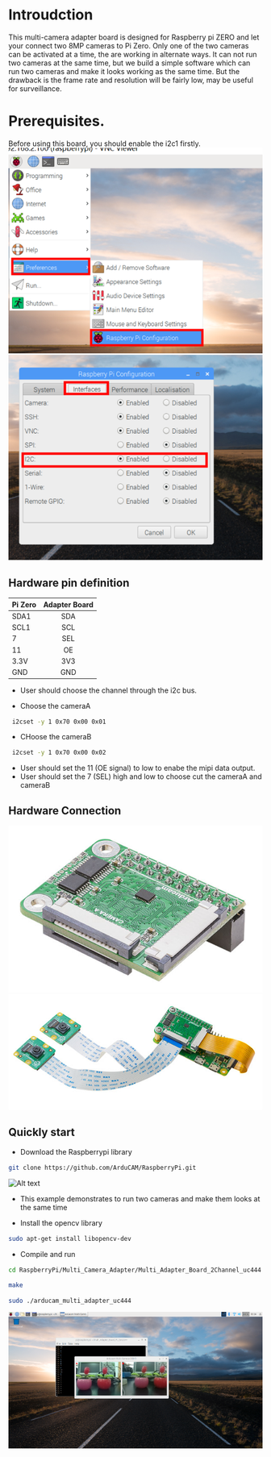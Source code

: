 # Introudction
This multi-camera adapter board is designed for Raspberry pi ZERO and let your connect two 8MP cameras to Pi Zero.
Only one of the two cameras can be activated at a time, the are working in alternate ways.
It can not run two cameras at the same time, but we build a simple software which can run two cameras and make it looks working as the same time.
But the drawback is the frame rate and resolution will be fairly low, may be useful for surveillance.
# Prerequisites.
Before using this board, you should enable the i2c1 firstly.
![hardware](../../data/cfg_i2c1_1.png)
![hardware](../../data/cfg_i2c1_2.png)
## Hardware pin definition

| Pi Zero| Adapter Board |
| :--- | :---: |
| SDA1 | SDA | 
| SCL1 | SCL | 
| 7    | SEL |
| 11   | OE  |
| 3.3V | 3V3 |
| GND  | GND |
- User should choose the channel through the i2c bus.
* Choose the cameraA
```Bash
 i2cset -y 1 0x70 0x00 0x01
```
* CHoose the cameraB
```Bash
 i2cset -y 1 0x70 0x00 0x02
```
- User should set the 11 (OE signal) to low to enabe the mipi data output.
- User should set the 7 (SEL) high and low to choose cut the cameraA and cameraB 

## Hardware Connection
![hardware](../../data/uc444_0.jpg)
![hardware](../../data/uc444_1.jpg)

## Quickly start
- Download the Raspberrypi library
```bash
git clone https://github.com/ArduCAM/RaspberryPi.git
```
![Alt text](https://github.com/ArduCAM/RaspberryPi/blob/master/Multi_Camera_Adapter/Multi_Adapter_Board_2Channel/data/download_code.png)
- This example demonstrates to run two cameras and make them looks at the same time

* Install the opencv library
```Bash
sudo apt-get install libopencv-dev
```
* Compile and run
```Bash
cd RaspberryPi/Multi_Camera_Adapter/Multi_Adapter_Board_2Channel_uc444
```
```Bash
make
```
```Bash
sudo ./arducam_multi_adapter_uc444
```
![test](../../data/demo.png)

